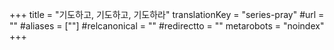 +++
title = "기도하고, 기도하고, 기도하라"
translationKey = "series-pray"
#url = ""
#aliases = [""]
#relcanonical = ""
#redirectto = ""
metarobots = "noindex"
+++
